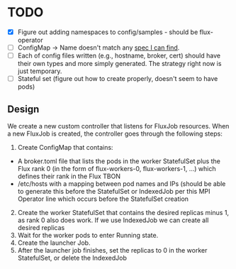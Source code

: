 # TODO

- [x] Figure out adding namespaces to config/samples - should be flux-operator
- [ ] ConfigMap -> Name doesn't match any [spec I can find](https://github.com/kubernetes/api/blob/e9a69791a998e7ead3a95fec1e420d52d62aa0f8/core/v1/types.go#L1605).
- [ ] Each of config files written (e.g., hostname, broker, cert) should have their own types and more simply generated. The strategy right now is just temporary.
- [ ] Stateful set (figure out how to create properly, doesn't seem to have pods)

## Design

We create a new custom controller that listens for FluxJob resources. When a new FluxJob is created, the controller goes through the following steps:

 1. Create ConfigMap that contains:
   - A broker.toml file that lists the pods in the worker StatefulSet plus the Flux rank 0 (in the form of flux-workers-0, flux-workers-1, ...) which defines their rank in the Flux TBON
   - /etc/hosts with a mapping between pod names and IPs (should be able to generate this before the StatefulSet  or IndexedJob per this MPI Operator line which occurs before the StatefulSet creation
 2. Create the worker StatefulSet that contains the desired replicas minus 1, as rank 0 also does work. If we use IndexedJob  we can create all desired replicas
 3. Wait for the worker pods to enter Running state.
 4. Create the launcher Job.
 5. After the launcher job finishes, set the replicas to 0 in the worker StatefulSet, or delete the IndexedJob 
